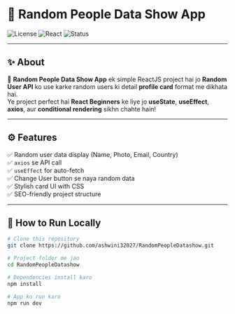 # 👥 Random People Data Show App

![License](https://img.shields.io/badge/license-MIT-blue.svg)
![React](https://img.shields.io/badge/React-18+-brightgreen.svg)
![Status](https://img.shields.io/badge/status-Active-brightgreen)

---

## ✨ **About**

📌 **Random People Data Show App** ek simple ReactJS project hai jo **Random User API** ko use karke random users ki detail **profile card** format me dikhata hai.  
Ye project perfect hai **React Beginners** ke liye jo **useState**, **useEffect**, **axios**, aur **conditional rendering** sikhn chahte hain!

---

## ⚙️ **Features**

✅ Random user data display (Name, Photo, Email, Country)  
✅ `axios` se API call  
✅ `useEffect` for auto-fetch  
✅ Change User button se naya random data  
✅ Stylish card UI with CSS  
✅ SEO-friendly project structure

---

## 🚀 **How to Run Locally**

```bash
# Clone this repository
git clone https://github.com/ashwini32027/RandomPeopleDatashow.git

# Project folder me jao
cd RandomPeopleDatashow

# Dependencies install karo
npm install

# App ko run karo
npm run dev
